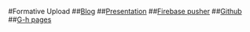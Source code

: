 
#Formative Upload
##[Blog](http://darrenoutram1027.wixsite.com/webmedia)
##[Presentation](https://slides.com/darrenoutram/deck-1/live#/8)
##[Firebase pusher](https://thimbleprojects.org/doutram/127476)
##[Github](https://github.com/doutram/HAULR.)
##[G-h pages](https://doutram.github.io/HAULR./APP%20TEMPLATE/index.html)